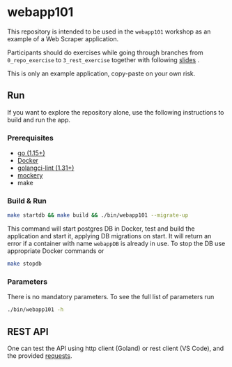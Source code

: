 # webapp101

This repository is intended to be used in the `webapp101` workshop as an example
of a Web Scraper application.

Participants should do exercises while going through branches from
`0_repo_exercise` to `3_rest_exercise` together with following
 [slides](https://go-talks.appspot.com/github.com/mneverov/webapp101/slides/webapp101.slide#1)
.

This is only an example application, copy-paste on your own risk.

## Run

If you want to explore the repository alone, use the following instructions to
build and run the app.

### Prerequisites

- [go (1.15+)](https://golang.org/dl/)
- [Docker](https://docs.docker.com/get-docker/)
- [golangci-lint (1.31+)](https://golangci-lint.run/usage/install/#local-installation)
- [mockery](https://github.com/vektra/mockery)
- make

### Build & Run

```bash
make startdb && make build && ./bin/webapp101 --migrate-up
```

This command will start postgres DB in Docker, test and build the application
and start it, applying DB migrations on start. It will return an error if a 
container with name `webappDB` is already in use. To stop the DB use appropriate
 Docker commands or

```bash
make stopdb
```

### Parameters

There is no mandatory parameters. To see the full list of parameters run

```bash
./bin/webapp101 -h
```

## REST API

One can test the API using http client (Goland) or rest client (VS Code), and
 the provided [requests](./webapp101.http).